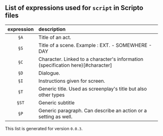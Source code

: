 
List of expressions used for `script` in Scripto files
----

| expression | description |
|:--: | :------- |
|`§A` | Title of an act. |
|`§S` | Title of a scene. Example : EXT. - SOMEWHERE - DAY |
|`§C` | Character. Linked to a character&#39;s information (specification here)[#character] |
|`§D` | Dialogue. |
|`§I` | Instructions given for screen. |
|`§T` | Generic title. Used as screenplay&#39;s title but also other types |
|`§ST` | Generic subtitle |
|`§P` | Generic paragraph. Can describe an action or a setting as well. |

This list is generated for version `0.0.3`. 
